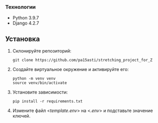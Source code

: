 ### Технологии

* Python 3.9.7
* Django 4.2.7

## Установка

1. Склонируйте репозиторий:

   ```shell
   git clone https://github.com/pa15asti/stretching_project_for_Z
   ```
2. Создайте виртуальное окружение и активируйте его:

   ```shell
   python -m venv venv
   source venv/bin/activate
   ```
3. Установите зависимости:

   ```shell
   pip install -r requirements.txt
   ```
4. Измените файл <*template.env*> на <*.env*> и подставьте значение ключей.
